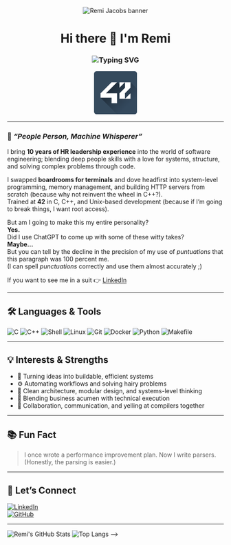 <!-- GitHub Profile README for Remi-Jacobs -->

<p align="center">
  <img src="https://capsule-render.vercel.app/api?type=waving&color=0:141e30,100:243b55&height=200&section=header&text=Remi%20Jacobs&fontSize=40&fontAlignY=35&animation=twinkling&fontColor=ffffff" alt="Remi Jacobs banner" />
</p>


<h1 align="center">
  Hi there 👋 I'm Remi  
</h1>

<h3 align="center">
  <img src="https://readme-typing-svg.herokuapp.com?font=Fira+Code&size=22&pause=1000&color=00BFFF&center=true&vCenter=true&width=440&lines=Recovering+HR+Leader+%F0%9F%92%BC;Systems+Programmer+in+C+%F0%9F%92%BB;OOP+Fan+%7C+Shell+Brawler+%F0%9F%90%9B;Trying+not+to+segfault...+today" alt="Typing SVG" />
</h3>

<p align="center">
  <img src="https://github.com/Remi-Jacobs/Remi-Jacobs/blob/09b92ae4a880c019eb47854edcf7483a1c0dccb2/icon-42-3.png" alt="42 Logo" width="100"/>
</p>

---

### 🧠 *“People Person, Machine Whisperer”*

I bring **10 years of HR leadership experience** into the world of software engineering; blending deep people skills with a love for systems, structure, and solving complex problems through code.

I swapped **boardrooms for terminals** and dove headfirst into system-level programming, memory management, and building HTTP servers from scratch (because why not reinvent the wheel in C++?).  
Trained at **42** in C, C++, and Unix-based development (because if I’m going to break things, I want root access).

But am I going to make this my entire personality?  
**Yes.**  
Did I use ChatGPT to come up with some of these witty takes?  
**Maybe…**  
But you can tell by the decline in the precision of my use of *puntuations* that this paragraph was 100 percent me.  
(I can spell *punctuations* correctly and use them almost accurately ;)

If you want to see me in a suit 👉 [LinkedIn](https://www.linkedin.com/in/remi-jacobs)

---

## 🛠️ Languages & Tools
![C](https://img.shields.io/badge/C-00599C?style=flat&logo=c&logoColor=white)
![C++](https://img.shields.io/badge/C++-00599C?style=flat&logo=cplusplus&logoColor=white)
![Shell](https://img.shields.io/badge/Shell-Bash-4EAA25?style=flat&logo=gnu-bash&logoColor=white)
![Linux](https://img.shields.io/badge/Linux-FCC624?style=flat&logo=linux&logoColor=black)
![Git](https://img.shields.io/badge/Git-F05032?style=flat&logo=git&logoColor=white)
![Docker](https://img.shields.io/badge/Docker-2496ED?style=flat&logo=docker&logoColor=white)
![Python](https://img.shields.io/badge/Python-3776AB?style=flat&logo=python&logoColor=white)
![Makefile](https://img.shields.io/badge/Makefile-000000?style=flat&logo=gnu&logoColor=white)

---

## 💡 Interests & Strengths
- 🚀 Turning ideas into buildable, efficient systems  
- ⚙️ Automating workflows and solving hairy problems  
- 🧠 Clean architecture, modular design, and systems-level thinking  
- 🤝 Blending business acumen with technical execution  
- 👥 Collaboration, communication, and yelling at compilers together  

---

## 📚 Fun Fact
> I once wrote a performance improvement plan. Now I write parsers.  
> (Honestly, the parsing is easier.)

---

## 🔗 Let’s Connect
[![LinkedIn](https://img.shields.io/badge/LinkedIn-Remi%20Jacobs-blue?style=flat&logo=linkedin)](https://www.linkedin.com/in/remi-jacobs)  
[![GitHub](https://img.shields.io/badge/GitHub-%40Remi--Jacobs-black?style=flat&logo=github)](https://github.com/Remi-Jacobs)

---

<!-- Optional GitHub Stats -->
![Remi's GitHub Stats](https://github-readme-stats.vercel.app/api?username=Remi-Jacobs&show_icons=true&theme=radical) 
![Top Langs](https://github-readme-stats.vercel.app/api/top-langs/?username=Remi-Jacobs&layout=compact&theme=radical) -->
